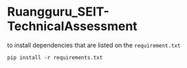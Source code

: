 # Ruangguru_SEIT-TechnicalAssessment


to install dependencies that are listed on the `requirement.txt`

`pip install -r requirements.txt`
